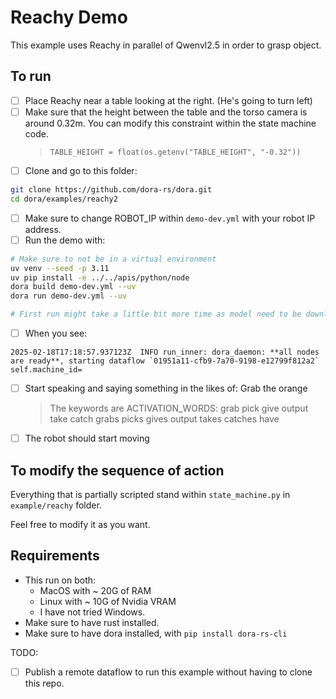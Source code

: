 # Reachy Demo

This example uses Reachy in parallel of Qwenvl2.5 in order to grasp object.

## To run

- [ ] Place Reachy near a table looking at the right. (He's going to turn left)
- [ ] Make sure that the height between the table and the torso camera is around 0.32m. You can modify this constraint within the state machine code.
  > `TABLE_HEIGHT = float(os.getenv("TABLE_HEIGHT", "-0.32"))`
- [ ] Clone and go to this folder:

```bash
git clone https://github.com/dora-rs/dora.git
cd dora/examples/reachy2
```

- [ ] Make sure to change ROBOT_IP within `demo-dev.yml` with your robot IP address.
- [ ] Run the demo with:

```bash
# Make sure to not be in a virtual environment
uv venv --seed -p 3.11
uv pip install -e ../../apis/python/node
dora build demo-dev.yml --uv
dora run demo-dev.yml --uv

# First run might take a little bit more time as model need to be downloaded
```

- [ ] When you see:

```
2025-02-18T17:18:57.937123Z  INFO run_inner: dora_daemon: **all nodes are ready**, starting dataflow `01951a11-cfb9-7a70-9198-e12799f812a2` self.machine_id=
```

- [ ] Start speaking and saying something in the likes of: Grab the orange

  > The keywords are ACTIVATION_WORDS: grab pick give output take catch grabs picks gives output takes catches have

- [ ] The robot should start moving

## To modify the sequence of action

Everything that is partially scripted stand within `state_machine.py` in `example/reachy` folder.

Feel free to modify it as you want.

## Requirements

- This run on both:
  - MacOS with ~ 20G of RAM
  - Linux with ~ 10G of Nvidia VRAM
  - I have not tried Windows.
- Make sure to have rust installed.
- Make sure to have dora installed, with `pip install dora-rs-cli`

TODO:

- [ ] Publish a remote dataflow to run this example without having to clone this repo.
